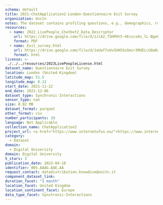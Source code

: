 ```yaml
---
schema: default
title: 2021-ChatApplication2-London-Questionnaire Exit Survey
organization: Unitn
notes: The dataset contains profiling questions, e.g., demographics, routines, personality. The dataset was collected as part of the WeNet project, a Horizon 2020 funded project that aims at developing a diversity-aware, machine-mediated paradigm for social interactions.
resources:
  - name: 2022_LivePeople_Chatbot2_Data_Descriptor
    url: https://drive.google.com/file/d/1ilA2_f5HPHt5-4EvscsKo_lL-BgeFoF9/view?usp=sharing
    format: PDF
  - name: Exit_survey.html
    url: https://drive.google.com/file/d/1eUwf7xUvSUH5SoSmzr3MdELcUQaDu2pn/view?usp=sharing
    format: html
license: >-
 ./../../resources/2023LivePeopleLicense.html
dataset_name: Questionnaire Exit Survey
location: London (United Kingdom)
latitude_map: 51.5
longitude_map: 0.12
start_date: 2021-11-22
end_date: 2021-12-06
dataset_type: Synchronic-Interactions
sensor_type: nan
size: 0.02 MB
dataset_format: parquet
other_format: csv
number_participants: 19
language: Not Applicable
collection_name: ChatApplication2
project_url: <a href="https://www.internetofus.eu/">https://www.internetofus.eu/</a>
category: 
  - Dataset
domain: 
  - Digital University
domain: Digital University
5_stars: 3
publication_date: 2023-04-18
identifier: 005.AAAG.AAE.AA
request_contact: datadistribution.knowdive@unitn.it
component_dataset_link: 
duration_facet: "1 month"
location_facet: United Kingdom
location_continent_facet: Europe
data_type_facet: Synchronic-Interactions
---
```

